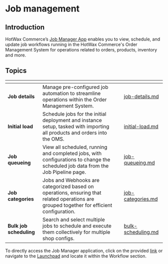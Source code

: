 # Job management

## Introduction

HotWax Commerce’s [Job Manager App](https://www.hotwax.co/apps/job-manager-app) enables you to view, schedule, and update job workflows running in the HotWax Commerce's Order Management System for operations related to orders, products, inventory and more.

## Topics

<table data-view="cards"><thead><tr><th></th><th></th><th></th><th data-hidden data-card-target data-type="content-ref"></th></tr></thead><tbody><tr><td><strong>Job details</strong></td><td>Manage pre-configured job automation to streamline operations within the Order Management System.</td><td></td><td><a href="../jobManager/job-management/job-details.md">job-details.md</a></td></tr><tr><td><strong>Initial load</strong></td><td>Schedule jobs for the initial deployment and instance setup, tasked with importing all products and orders into the OMS.</td><td></td><td><a href="../jobManager/job-management/initial-load.md">initial-load.md</a></td></tr><tr><td><strong>Job queueing</strong></td><td>View all scheduled, running and completed jobs, with configurations to change the scheduled job data from the Job Pipeline page.</td><td></td><td><a href="../jobManager/job-management/job-queueing.md">job-queueing.md</a></td></tr><tr><td><strong>Job categories</strong></td><td>Jobs and Webhooks are categorized based on operations, ensuring that related operations are grouped together for efficient configuration.</td><td></td><td><a href="../jobManager/job-management/job-categories.md">job-categories.md</a></td></tr><tr><td><strong>Bulk job scheduling</strong></td><td>Search and select multiple jobs to schedule and execute them collectively for multiple shop configs.</td><td></td><td><a href="../jobManager/job-management/bulk-scheduling.md">bulk-scheduling.md</a></td></tr></tbody></table>

To directly access the Job Manager application, click on the provided [link](https://job-manager.hotwax.io) or navigate to the [Launchpad](https://launchpad.hotwax.io/home) and locate it within the Workflow section.
